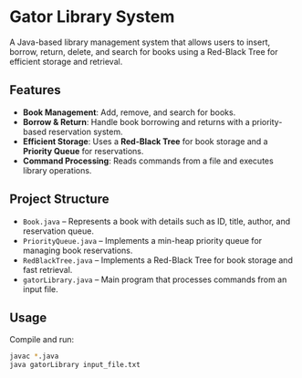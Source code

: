 # Gator Library System

A Java-based library management system that allows users to insert, borrow, return, delete, and search for books using a Red-Black Tree for efficient storage and retrieval.

## Features
- **Book Management**: Add, remove, and search for books.
- **Borrow & Return**: Handle book borrowing and returns with a priority-based reservation system.
- **Efficient Storage**: Uses a **Red-Black Tree** for book storage and a **Priority Queue** for reservations.
- **Command Processing**: Reads commands from a file and executes library operations.

## Project Structure
- `Book.java` – Represents a book with details such as ID, title, author, and reservation queue.
- `PriorityQueue.java` – Implements a min-heap priority queue for managing book reservations.
- `RedBlackTree.java` – Implements a Red-Black Tree for book storage and fast retrieval.
- `gatorLibrary.java` – Main program that processes commands from an input file.

## Usage
Compile and run:
```sh
javac *.java
java gatorLibrary input_file.txt

